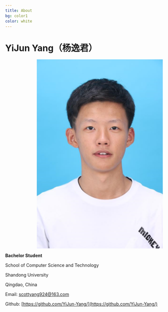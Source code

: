 ```yaml
---
title: About
bg: color1
color: white
---
```


# YiJun Yang（杨逸君）


<div class="row small left column">
  <img style="float:right; display: block; height:80%; width: 80%;" src="img/yyj.png" alt="YiJun Yang">
</div>


**Bachelor Student**

School of Computer Science and Technology

Shandong University

Qingdao, China

Email: [scottyang924@163.com](scottyang924@163.com)

Github: [https://github.com/YiJun-Yang/](https://github.com/YiJun-Yang/)


